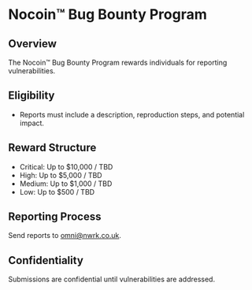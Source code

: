 # Nocoin™ Bug Bounty Program

## Overview
The Nocoin™ Bug Bounty Program rewards individuals for reporting vulnerabilities.

## Eligibility
- Reports must include a description, reproduction steps, and potential impact.

## Reward Structure
- Critical: Up to $10,000 / TBD
- High: Up to $5,000 / TBD
- Medium: Up to $1,000 / TBD
- Low: Up to $500 / TBD

## Reporting Process
Send reports to [omni@nwrk.co.uk](mailto:omni@nwrk.co.uk).

## Confidentiality
Submissions are confidential until vulnerabilities are addressed.
